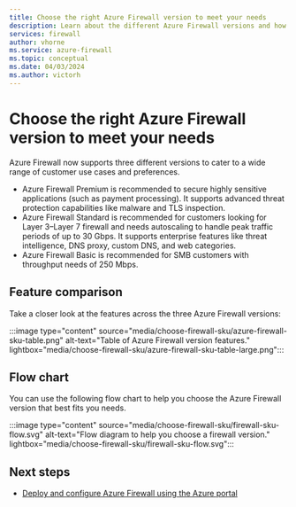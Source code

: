 ```yaml
---
title: Choose the right Azure Firewall version to meet your needs
description: Learn about the different Azure Firewall versions and how to choose the right one for your needs.
services: firewall
author: vhorne
ms.service: azure-firewall
ms.topic: conceptual
ms.date: 04/03/2024
ms.author: victorh
---
```


# Choose the right Azure Firewall version to meet your needs

Azure Firewall now supports three different versions to cater to a wide range of customer use cases and preferences.

- Azure Firewall Premium is recommended to secure highly sensitive applications (such as payment processing). It supports advanced threat protection capabilities like malware and TLS inspection.
- Azure Firewall Standard is recommended for customers looking for Layer 3–Layer 7 firewall and needs autoscaling to handle peak traffic periods of up to 30 Gbps. It supports enterprise features like threat intelligence, DNS proxy, custom DNS, and web categories.
- Azure Firewall Basic is recommended for SMB customers with throughput needs of 250 Mbps.

## Feature comparison

Take a closer look at the features across the three Azure Firewall versions:

:::image type="content" source="media/choose-firewall-sku/azure-firewall-sku-table.png" alt-text="Table of Azure Firewall version features." lightbox="media/choose-firewall-sku/azure-firewall-sku-table-large.png":::

## Flow chart

You can use the following flow chart to help you choose the Azure Firewall version that best fits you needs.

:::image type="content" source="media/choose-firewall-sku/firewall-sku-flow.svg" alt-text="Flow diagram to help you choose a firewall version." lightbox="media/choose-firewall-sku/firewall-sku-flow.svg":::

## Next steps

- [Deploy and configure Azure Firewall using the Azure portal](tutorial-firewall-deploy-portal.md)